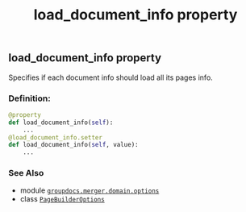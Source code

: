 ﻿---
title: load_document_info property
second_title: GroupDocs.Merger for Python via .NET API References
description: 
type: docs
url: /python-net/groupdocs.merger.domain.options/pagebuilderoptions/load_document_info/
is_root: false
weight: 30
---

## load_document_info property


Specifies if each document info should load all its pages info.
### Definition:
```python
@property
def load_document_info(self):
    ...
@load_document_info.setter
def load_document_info(self, value):
    ...
```

### See Also
* module [`groupdocs.merger.domain.options`](../../)
* class [`PageBuilderOptions`](/merger/python-net/groupdocs.merger.domain.options/pagebuilderoptions)
